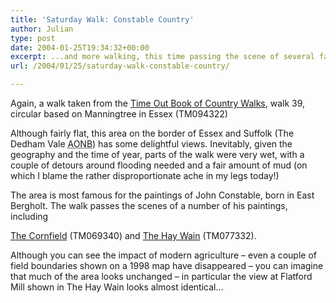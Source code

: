 ```yaml
---
title: 'Saturday Walk: Constable Country'
author: Julian
type: post
date: 2004-01-25T19:34:32+00:00
excerpt: ...and more walking, this time passing the scene of several famous paintings by John Constable
url: /2004/01/25/saturday-walk-constable-country/

---
```

Again, a walk taken from the [Time Out Book of Country Walks][1], walk 39, circular based on Manningtree in Essex (TM094322)

Although fairly flat, this area on the border of Essex and Suffolk (The Dedham Vale <acronym title="Area of Outstanding Natural Beauty">AONB</acronym>) has some delightful views. Inevitably, given the geography and the time of year, parts of the walk were very wet, with a couple of detours around flooding needed and a fair amount of mud (on which I blame the rather disproportionate ache in my legs today!)

The area is most famous for the paintings of John Constable, born in East Bergholt. The walk passes the scenes of a number of his paintings, including
  
[The Cornfield][2] (TM069340) and [The Hay Wain][3] (TM077332). 

Although you can see the impact of modern agriculture &#8211; even a couple of field boundaries shown on a 1998 map have disappeared &#8211; you can imagine that much of the area looks unchanged &#8211; in particular the view at Flatford Mill shown in The Hay Wain looks almost identical&#8230;

 [1]: https://www.synesthesia.co.uk/library/archives/000305.php
 [2]: http://www.nationalgallery.org.uk/cgi-bin/WebObjects.dll/CollectionPublisher.woa/wa/largeImage?collectionSection=work&workNumber=NG130 "The Cornfield, by John Constable, National Gallery London"
 [3]: http://www.nationalgallery.org.uk/cgi-bin/WebObjects.dll/CollectionPublisher.woa/wa/largeImage?collectionSection=work&workNumber=NG1207 "The Hay Wain, by John Constable, National Gallery London"